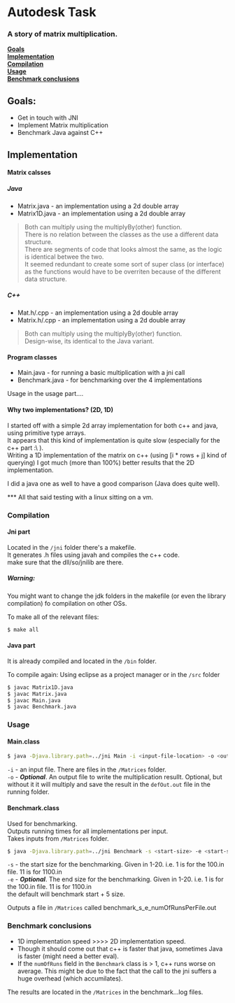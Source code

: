 # Autodesk Task
### A story of matrix multiplication.

**[Goals](https://github.com/Bmantl/AutodeskTask#goals)**<br>
**[Implementation](https://github.com/Bmantl/AutodeskTask#implementation)**<br>
**[Compilation](https://github.com/Bmantl/AutodeskTask#compilation)**<br>
**[Usage](https://github.com/Bmantl/AutodeskTask#usage)**<br>
**[Benchmark conclusions](https://github.com/Bmantl/AutodeskTask#benchmark-conclusions)**<br>



## Goals:
  - Get in touch with JNI
  - Implement Matrix multiplication
  - Benchmark Java against C++

## Implementation

#### Matrix calsses
##### Java
  - Matrix.java - an implementation using a 2d double array
  - Matrix1D.java - an implementation using a 2d double array

> Both can multiply using the multiplyBy(other) function.<br/>
> There is no relation between the classes as the use a different data structure.<br/>
> There are segments of code that looks almost the same, as the logic is identical betwee the two.<br/>
> It seemed redundant to create some sort of super class (or interface) as the functions would have to be overriten  because of the different data structure.

##### C++
  - Mat.h/.cpp - an implementation using a 2d double array
  - Matrix.h/.cpp - an implementation using a 2d double array

> Both can multiply using the multiplyBy(other) function.<br/>
> Design-wise, its identical to the Java variant.

#### Program classes
  - Main.java - for running a basic multiplication with a jni call
  - Benchmark.java - for benchmarking over the 4 implementations

Usage in the usage part....

#### Why two implementations? (2D, 1D)
I started off with a simple 2d array implementation for both c++ and java, using primitive type arrays. <br/>
It appears that this kind of implementation is quite slow (especially for the c++ part :\ ). <br/>
Writing a 1D implementation of the matrix on c++ (using [i * rows + j] kind of querying) I got much (more than 100%) better results that the 2D implementation.

I did a java one as well to have a good comparison (Java does quite well).

*** All that said testing with a linux sitting on a vm.

### Compilation
#### Jni part
Located in the ```/jni``` folder there's a makefile.<br/>
It generates .h files using javah and compiles the c++ code.<br/>
make sure that the dll/so/jnilib are there.

##### Warning:
You might want to change the jdk folders in the makefile (or even the library compilation) fo compilation on other OSs.

To make all of the relevant files:
```sh
$ make all
```

#### Java part

It is already compiled and located in the ```/bin``` folder.

To compile again:
Using eclipse as a project manager or in the ```/src``` folder 
```sh
$ javac Matrix1D.java
$ javac Matrix.java
$ javac Main.java
$ javac Benchmark.java
```

### Usage
#### Main.class
```sh
$ java -Djava.library.path=../jni Main -i <input-file-location> -o <output-file-location>
```
```-i``` - an input file. There are files in the ```/Matrices``` folder.<br/>
```-o``` - ***Optional***. An output file to write the multiplication resullt. Optional, but without it it will multiply and save the result in the ```defOut.out``` file in the running folder.

#### Benchmark.class
Used for benchmarking.<br/>
Outputs running times for all implementations per input.<br/>
Takes inputs from ```/Matrices``` folder.<br/>
```sh
$ java -Djava.library.path=../jni Benchmark -s <start-size> -e <start-size>
```
```-s``` - the start size for the benchmarking. Given in 1-20. i.e. 1 is for the 100.in file. 11 is for 1100.in<br/>
```-e``` - ***Optional***. The end size for the benchmarking. Given in 1-20. i.e. 1 is for the 100.in file. 11 is for 1100.in <br/>
the default will benchmark start + 5 size.

Outputs a file in ```/Matrices``` called benchmark_s_e_numOfRunsPerFile.out


### Benchmark conclusions

  - 1D implementation speed >>>> 2D implementation speed.
  - Though it should come out that c++ is faster that java, sometimes Java is faster (might need a better eval).
  - If the ```numOfRuns``` field in the ```Benchmark``` class is > 1, c++ runs worse on average. This might be due to the fact that the call to the jni suffers a huge overhead (which accumilates).
  

The results are located in the ```/Matrices``` in the benchmark...log files.

